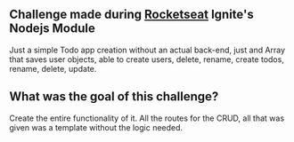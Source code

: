 ## Challenge made during [Rocketseat](https://rocketseat.com.br) Ignite's Nodejs Module

Just a simple Todo app creation without an actual back-end, just and Array that saves user objects, able to create users, delete, rename, create todos, rename, delete, update.

## What was the goal of this challenge?

Create the entire functionality of it. All the routes for the CRUD, all that was given was a template without the logic needed.
